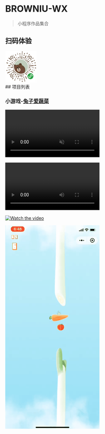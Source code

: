 # BROWNIU-WX

> 小程序作品集合

## 扫码体验
<div style="width: 100px;">
<img src="./mdStatic/wxapp-crcode.jpg" alt="小程序二维码" style="height: 100px;width: 100px;">
</div>
## 项目列表

### 小游戏-[兔子爱蔬菜]()

<video src="./mdStatic/game-tzasc.mp4" muted></video>

<video autoplay="" loop="" src="./mdStatic/game-tzasc.mp4"></video>

[![Watch the video](https://raw.github.com/GabLeRoux/WebMole/master/ressources/WebMole_Youtube_Video.png)](http://youtu.be/vt5fpE0bzSY)

![demo](./mdStatic/game-tzasc.gif)

